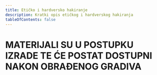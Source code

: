 ```yaml
---
title: Etičko i hardversko hakiranje
description: Kratki opis etičkog i hardverskog hakiranja
tableOfContents: false
---
```



# MATERIJALI SU U POSTUPKU IZRADE TE ĆE POSTAT DOSTUPNI NAKON OBRAĐENOG GRADIVA